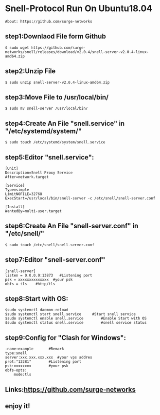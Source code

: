 # Snell-Protocol Run On Ubuntu18.04
	About: https://github.com/surge-networks
## step1:Downlaod File form Github
	$ sudo wget https://github.com/surge-networks/snell/releases/download/v2.0.4/snell-server-v2.0.4-linux-amd64.zip
## step2:Unzip File
 	$ sudo unzip snell-server-v2.0.4-linux-amd64.zip
## step3:Move File to /usr/local/bin/
	$ sudo mv snell-server /usr/local/bin/
## step4:Create An File "snell.service" in "/etc/systemd/system/"
	$ sudo touch /etc/systemd/system/snell.service
## step5:Editor "snell.service":
	[Unit]
	Description=Snell Proxy Service
	After=network.target

	[Service]
	Type=simple
	LimitNOFILE=32768
	ExecStart=/usr/local/bin/snell-server -c /etc/snell/snell-server.conf

	[Install]
	WantedBy=multi-user.target
## step6:Create An File "snell-server.conf" in "/etc/snell/"
	$ sudo touch /etc/snell/snell-server.conf
## step7:Editor "snell-server.conf"
	[snell-server]
	listen = 0.0.0.0:13873   #Listening port
	psk = xxxxxxxxxxxxxx  #your psk
	obfs = tls    #http/tls
## step8:Start with OS:
	$sudo systemctl daemon-reload  
	$sudo systemctl start snell.service		#Start snell service
	$sudo systemctl enable snell.service		#Enable Start with OS
	$sudo systemctl status snell.service		#snell service status
		
## step9:Config for "Clash for Windows":
	-name:example  		#Remark
	type:snell
	server:xxx.xxx.xxx.xxx	#your vps addres
	prot:"13281"		#Listening port
	psk:xxxxxxxx		#your psk
	obfs-opts:
		mode:tls
## Links:https://github.com/surge-networks
## enjoy it!

	
  
